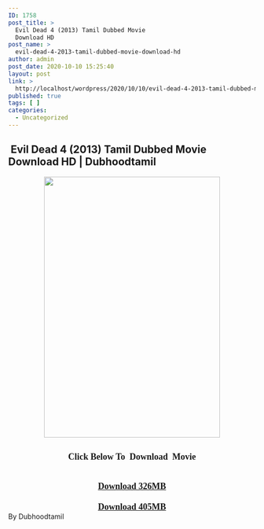 ```yaml
---
ID: 1758
post_title: >
  Evil Dead 4 (2013) Tamil Dubbed Movie
  Download HD
post_name: >
  evil-dead-4-2013-tamil-dubbed-movie-download-hd
author: admin
post_date: 2020-10-10 15:25:40
layout: post
link: >
  http://localhost/wordpress/2020/10/10/evil-dead-4-2013-tamil-dubbed-movie-download-hd/
published: true
tags: [ ]
categories:
  - Uncategorized
---
```

<h2 style="text-align: left;">&nbsp;Evil Dead 4 (2013) Tamil Dubbed Movie Download HD | Dubhoodtamil</h2>
<div></div>
<div class="separator" style="clear: both; text-align: center;"><a href="https://1.bp.blogspot.com/-2m90-iyzHdY/X4HRiLfRniI/AAAAAAAACvY/3ar9R6U4_j84ep0mHR7bpmdHQD3x2ZM5wCNcBGAsYHQ/s1500/d6t4i7i-2c962ba3-668f-4be7-bdc9-97862094c950.png" imageanchor="1" style="margin-left: 1em; margin-right: 1em;"><img loading="lazy" border="0" data-original-height="1500" data-original-width="1012" height="531" src="https://1.bp.blogspot.com/-2m90-iyzHdY/X4HRiLfRniI/AAAAAAAACvY/3ar9R6U4_j84ep0mHR7bpmdHQD3x2ZM5wCNcBGAsYHQ/w358-h531/d6t4i7i-2c962ba3-668f-4be7-bdc9-97862094c950.png" width="358" /></a></div>
<div class="separator" style="clear: both; text-align: center;"></div>
<div class="separator" style="clear: both; text-align: center;"></div>
<div class="separator" style="clear: both; text-align: center;"></div>
<div class="separator" style="clear: both; text-align: center;"></div>
<h2 style="clear: both; text-align: center;"><b><span style="font-family: verdana; font-size: large;">Click Below To&nbsp; Download&nbsp; Movie</span></b></h2>
<div class="separator" style="clear: both; text-align: center;"><b><span style="font-family: verdana; font-size: large;"><br /></span></b></div>
<div class="separator" style="clear: both; text-align: center;"><b><span style="font-family: verdana; font-size: large;"><a href="https://oncehelp.com/evildead-4-1" target="_blank" rel="noopener noreferrer">Download 326MB</a></span></b></div>
<div class="separator" style="clear: both; text-align: center;"><b><span style="font-family: verdana; font-size: large;"><br /></span></b></div>
<div class="separator" style="clear: both; text-align: center;"><b><span style="font-family: verdana; font-size: large;"><a href="https://oncehelp.com/evildead-4-2" target="_blank" rel="noopener noreferrer">Download 405MB</a></span></b></div>
<div class="separator" style="clear: both; text-align: center;"></div>
<div class="separator" style="clear: both; text-align: center;"></div>
<div class="separator" style="clear: both; text-align: center;"></div>
<div class="separator" style="clear: both; text-align: center;"></div>
<div class="separator" style="clear: both; text-align: left;">By Dubhoodtamil</div>
<p></p>
<div></div>
